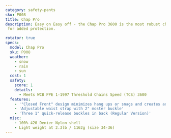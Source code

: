 ```yaml
---
category: safety-pants
sku: P008
title: Chap Pro
description: Easy on Easy off - the Chap Pro 3600 is the most robust chap on the market and is great for intermittent use. Whether you are a commercial faller or out gathering firewood for the winter, these will help get you home with all your legs.
 for added protection.

rotator: true
specs:
  model: Chap Pro
  sku: P008
  weather:
    - snow
    - rain
    - sun
  cost: 1
  safety:
    score: 1
    details:
      - Meets WCB PPE 1-1997 Threshold Chains Speed (TCS) 3600
  features:
    - '"Closed Front" design minimizes hang ups or snags and creates added protection for the user'
    - 'Adjustable waist strap with 2" moster buckle'
    - 'Three 1" quick-release buckles in back (Regular Version)'
  misc:
    - 100% 420 Denier Nylon shell
    - Light weight at 2.3lb / 1162g (size 34-36)
---
```

